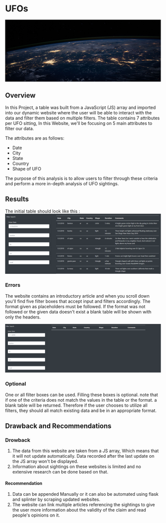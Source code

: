 # UFOs

<img src="https://github.com/Donik22/UFOs/blob/main/static/images/nasa.jpg" alt="nasa_img" width="1000" height="200"/>

## Overview

In this Project, a table was built from a JavaScript (JS) array and imported into our dynamic website where the user will be able to interact with the data and filter them based on multiple filters. The table contains 7 attributes per UFO sitting, In this Website, we'll be focusing on 5 main attributes to filter our data. 

The attributes are as follows:
- Date
- City
- State
- Country
- Shape of UFO

The purpose of this analysis is to allow users to filter through these criteria and perform a more in-depth analysis of UFO sightings.

## Results
The initial table should look like this : 
![Search filter and Table](https://github.com/Donik22/UFOs/blob/main/static/images/Filter%20and%20Tables.PNG)
### Errors
The website contains an introductory article and when you scroll down you'll find five filter boxes that accept input and filters accordingly. 
The format given as placeholders must be followed. If the format was not followed or the given data doesn't exist a blank table will be shown with only the headers.

![Error](https://github.com/Donik22/UFOs/blob/main/static/images/blank%20table.PNG)

### Optional
One or all filter boxes can be used. Filling these boxes is optional. note that if one of the criteria does not match the values in the table or the format. a blank table will be returned. Therefore if the user chooses to utilize all filters, they should all match existing data and be in an appropriate format.

## Drawback and Recommendations

### Drowback
1. The data from this website are taken from a JS array, Which means that it will not update automatically. Data recorded after the last update on the JS array won't be displayed.
2. Information about sightings on these websites is limited and no extensive research can be done based on that.
#### Recommendation
1. Data can be appended Manually or it can also be automated using flask and splinter by scraping updated websites.
2. The website can link multiple articles referencing the sightings to give the user more information about the validity of the claim and read people's opinions on it.

